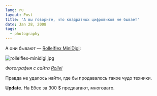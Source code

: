 ```yaml
---
lang: ru
layout: Post
title: 'А вы говорите, что квадратных цифровиков не бывает'
date: Jan 28, 2008
tags:
  - photography
---
```


А они бывают — [Rolleiflex MiniDigi](http://www.rollei.jp/e/pd/MiniD.html):

![rolleiflex-minidigi.jpg](upload://rolleiflex-minidigi.jpg)

*Фотография с сайта [Rollei](http://www.rollei.jp/e/index.html)*

Правда не удалось найти, где бы продавалось такое чудо техники.

**Update.** На Ебее за 300 $ предлагают, многовато.
